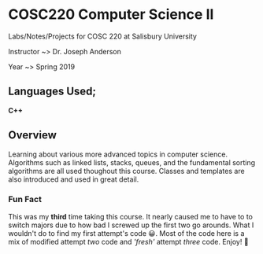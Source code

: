 # COSC220 Computer Science II

Labs/Notes/Projects for COSC 220 at Salisbury University

Instructor ~> Dr. Joseph Anderson

Year ~> Spring 2019

## Languages Used;

**C++**

## Overview

Learning about various more advanced topics in computer science.  Algorithms such as linked lists, stacks, queues, and the fundamental sorting algorithms are all used thoughout this course. Classes and templates are also introduced and used in great detail.

### Fun Fact

This was my __third__ time taking this course. It nearly caused me to have to to switch majors due to how bad I screwed up the first two go arounds. What I wouldn't do to find my first attempt's code :grinning:. Most of the code here is a mix of modified attempt _two_ code and _'fresh'_ attempt _three_ code. Enjoy! :tada:
